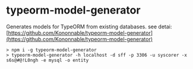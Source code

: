
# typeorm-model-generator 

Generates models for TypeORM from existing databases. see detai: [https://github.com/Kononnable/typeorm-model-generator](https://github.com/Kononnable/typeorm-model-generator)

```shell
> npm i -g typeorm-model-generator
> typeorm-model-generator -h localhost -d sff -p 3306 -u syscorer -x s6s@#@!L0ngh -e mysql -o entity
```


